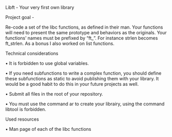 Libft - Your very first own library


Project goal -

Re-code a set of the libc functions, as defined in their man. 
Your functions will need to present the same prototype and behaviors as the originals. 
Your functions’ names must be prefixed by “ft_”. For instance strlen becomes ft_strlen.
As a bonus I also worked on list functions.


Technical considerations

• It is forbidden to use global variables.

• If you need subfunctions to write a complex function, you should define these subfunctions as static to avoid publishing them with your library. 
  It would be a good habit to do this in your future projects as well.

• Submit all files in the root of your repository.

• You must use the command ar to create your librairy, using the command libtool is forbidden.


Used resources

• Man page of each of the libc functions
